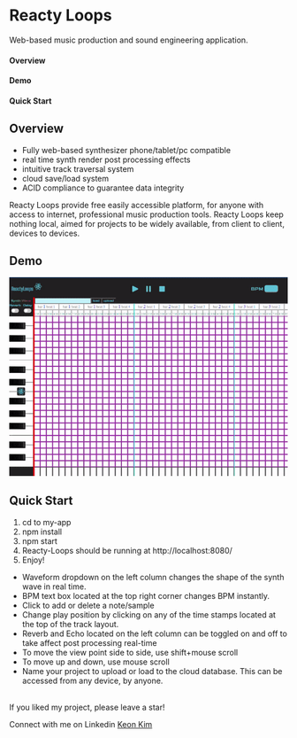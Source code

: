 
# Reacty Loops

Web-based music production and sound engineering application.   

#### Overview

#### Demo

#### Quick Start

## Overview

- Fully web-based synthesizer phone/tablet/pc compatible
- real time synth render post processing effects
- intuitive track traversal system
- cloud save/load system
- ACID compliance to guarantee data integrity 

Reacty Loops provide free easily accessible platform, for anyone with access to internet, professional music production tools.
Reacty Loops keep nothing local, aimed for projects to be widely available, from client to client, devices to devices.

## Demo

![RL demo](./demo.gif 'Feature showcase')

## Quick Start
1. cd to my-app
2. npm install
3. npm start
4. Reacty-Loops should be running at http://localhost:8080/
5. Enjoy!

- Waveform dropdown on the left column changes the shape of the synth wave in real time.
- BPM text box located at the top right corner changes BPM instantly.
- Click to add or delete a note/sample
- Change play position by clicking on any of the time stamps located at the top of the track layout.
- Reverb and Echo located on the left column can be toggled on and off to take affect post processing real-time
- To move the view point side to side, use shift+mouse scroll
- To move up and down, use mouse scroll
- Name your project to upload or load to the cloud database. This can be accessed from any device, by anyone.

<br>
If you liked my project, please leave a star!

Connect with me on Linkedin
[Keon Kim](linkedin.com/in/keon-w-kim/)
<br>

